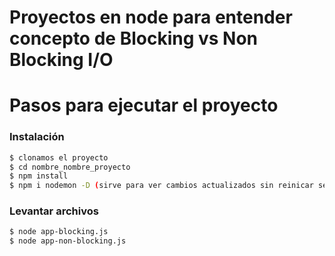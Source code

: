 # Proyectos en node para entender concepto de Blocking vs Non Blocking I/O

# Pasos para ejecutar el proyecto

### Instalación

```sh
$ clonamos el proyecto
$ cd nombre_nombre_proyecto
$ npm install
$ npm i nodemon -D (sirve para ver cambios actualizados sin reinicar servidor)
```

### Levantar archivos
```sh
$ node app-blocking.js
$ node app-non-blocking.js
```


